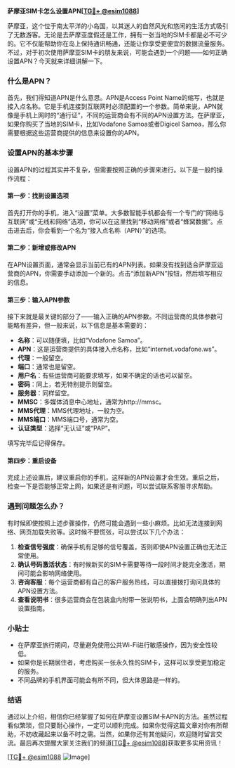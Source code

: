 **萨摩亚SIM卡怎么设置APN[[TG💪+ @esim1088](https://t.me/s/esim1088)]**

萨摩亚，这个位于南太平洋的小岛国，以其迷人的自然风光和悠闲的生活方式吸引了无数游客。无论是去萨摩亚度假还是工作，拥有一张当地的SIM卡都是必不可少的。它不仅能帮助你在岛上保持通讯畅通，还能让你享受更便宜的数据流量服务。不过，对于初次使用萨摩亚SIM卡的朋友来说，可能会遇到一个问题——如何正确设置APN？今天就来详细讲解一下。

### 什么是APN？

首先，我们得知道APN是什么意思。APN是Access Point Name的缩写，也就是接入点名称。它是手机连接到互联网时必须配置的一个参数。简单来说，APN就像是手机上网时的“通行证”，不同的运营商会有不同的APN设置方法。在萨摩亚，如果你购买了当地的SIM卡，比如Vodafone Samoa或者Digicel Samoa，那么你需要根据这些运营商提供的信息来设置你的APN。

### 设置APN的基本步骤

设置APN的过程其实并不复杂，但需要按照正确的步骤来进行。以下是一般的操作流程：

#### 第一步：找到设置选项

首先打开你的手机，进入“设置”菜单。大多数智能手机都会有一个专门的“网络与互联网”或“无线和网络”选项，你可以在这里找到“移动网络”或者“蜂窝数据”。点击进去后，你会看到一个名为“接入点名称（APN）”的选项。

#### 第二步：新增或修改APN

在APN设置页面，通常会显示当前已有的APN列表。如果没有找到适合萨摩亚运营商的APN，你需要手动添加一个新的。点击“添加新APN”按钮，然后填写相应的信息。

#### 第三步：输入APN参数

接下来就是最关键的部分了——输入正确的APN参数。不同运营商的具体参数可能略有差异，但一般来说，以下信息是基本需要的：

- **名称**：可以随便填，比如“Vodafone Samoa”。
- **APN**：这是运营商提供的具体接入点名称，比如“internet.vodafone.ws”。
- **代理**：一般留空。
- **端口**：通常也是留空。
- **用户名**：有些运营商可能要求填写，如果不确定的话也可以留空。
- **密码**：同上，若无特别提示则留空。
- **服务器**：同样留空。
- **MMSC**：多媒体消息中心地址，通常为http://mmsc。
- **MMS代理**：MMS代理地址，一般为空。
- **MMS端口**：MMS端口号，通常为空。
- **认证类型**：选择“无认证”或“PAP”。

填写完毕后记得保存。

#### 第四步：重启设备

完成上述设置后，建议重启你的手机，这样新的APN设置才会生效。重启之后，检查一下是否能够正常上网，如果还是有问题，可以尝试联系客服寻求帮助。

### 遇到问题怎么办？

有时候即使按照上述步骤操作，仍然可能会遇到一些小麻烦。比如无法连接到网络、网页加载失败等。这时候不要慌张，可以尝试以下几个办法：

1. **检查信号强度**：确保手机有足够的信号覆盖，否则即使APN设置正确也无法正常使用。
2. **确认号码激活状态**：有时候新买的SIM卡需要等待一段时间才能完全激活，期间可能会影响网络使用。
3. **咨询客服**：每个运营商都有自己的客户服务热线，可以直接拨打询问具体的APN设置方法。
4. **查看说明书**：很多运营商会在包装盒内附带一张说明书，上面会明确列出APN设置指南。

### 小贴士

- 在萨摩亚旅行期间，尽量避免使用公共Wi-Fi进行敏感操作，因为安全性较低。
- 如果你是长期居住者，考虑购买一张永久性的SIM卡，这样可以享受更加稳定的服务。
- 不同品牌的手机界面可能会有所不同，但大体思路是一样的。

### 结语

通过以上介绍，相信你已经掌握了如何在萨摩亚设置SIM卡APN的方法。虽然过程看似繁琐，但只要耐心操作，一定可以顺利完成。如果你觉得这篇文章对你有所帮助，不妨收藏起来以备不时之需。当然，如果你还有其他疑问，欢迎随时留言交流。最后再次提醒大家关注我们的频道[[TG💪+ @esim1088](https://t.me/s/esim1088)]获取更多实用资讯！

[[TG💪+ @esim1088](https://t.me/s/esim1088) ![Image](https://i.postimg.cc/4NQfJmqS/Snipaste-2025-05-13-00-14-12.png)]